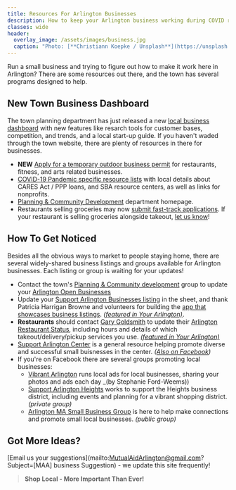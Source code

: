```yaml
---
title: Resources For Arlington Businesses
description: How to keep your Arlington business working during COVID restrictions.
classes: wide
header:
  overlay_image: /assets/images/business.jpg
  caption: "Photo: [**Christiann Koepke / Unsplash**](https://unsplash.com/@christiannkoepke)"
---
```


Run a small business and trying to figure out how to make it work here in Arlington?  There are some resources out there, and the town has several programs designed to help.  

## New Town Business Dashboard

The town planning department has just released a new [local business dashboard](https://www.arlingtonma.gov/departments/planning-community-development/economic-development/arlington-business-guide) with new features like resarch tools for customer bases, competition, and trends, and a local start-up guide.  If you haven't waded through the town website, there are plenty of resources in there for businesses.

- **NEW** [Apply for a temporary outdoor business permit](https://www.arlingtonma.gov/Home/Components/News/News/10324/16) for restaurants, fitness, and arts related businesses.
- [COVID-19 Pandemic specific resource lists](https://www.arlingtonma.gov/departments/planning-community-development/economic-development/covid-19-resources) with local details about CARES Act / PPP loans, and SBA resource centers, as well as links for nonprofits.
- [Planning & Community Development](https://www.arlingtonma.gov/departments/planning-community-development/economic-development) department homepage.
- Restaurants selling groceries may now [submit fast-track applications](https://www.arlingtonma.gov/Home/Components/News/News/10149/1525?backlist=%2fdepartments%2fhealth-human-services).  If your restaurant is selling groceries alongside takeout, [let us know](https://mutualaidarlington.org/food/)!

## How To Get Noticed

Besides all the obvious ways to market to people staying home, there are several widely-shared business listings and groups available for Arlington businesses.  Each listing or group is waiting for your updates!

- Contact the town's [Planning & Community development](https://www.arlingtonma.gov/departments/planning-community-development) group to update your [Arlington Open Businesses](https://docs.google.com/spreadsheets/d/1o9EW1jBsm95ucDC2cCcpRVLtMPJVUbrJEg5fTyYrqwQ/)
- Update your [Support Arlington Businesses listing](https://sheet.supportarlingtonbusiness.com/) in the sheet, and thank Patricia Harrigan Browne and volunteers for building the [app that showcases business listings](http://www.supportarlingtonbusiness.com/). [_(featured in Your Arlington)_](https://www.yourarlington.com/easyblog/entry/19-biz/2730-helpbiz-031720.html).
- **Restaurants** should contact [Gary Goldsmith](mailto:WilDeliver@aol.com) to update their [Arlington Restaurant Status](https://bit.ly/ArlingtonRestaurantStatus), including hours and details of which takeout/delivery/pickup services you use. [_(featured in Your Arlington)_](https://www.yourarlington.com/easyblog/entry/19-biz/2736-takeout-032620.html)
- [Support Arlington Center](https://www.supportarlingtoncenter.org/) is a general resource helping promote diverse and successful small buisnesses in the center. _([Also on Facebook](https://www.facebook.com/groups/SupportArlingtonCenter/))_
- If you're on Facebook <i class="fab fa-facebook"></i></span> there are several groups promoting local businesses:
  - [Vibrant Arlington](https://www.facebook.com/groups/2149484068477792/) runs local ads for local businesses, sharing your photos and ads each day _(by Stephanie Ford-Weems))
  - [Support Arlington Heights](https://www.facebook.com/groups/supportarlheights/) works to support the Heights business district, including events and planning for a vibrant shopping district. _(private group)_
  - [Arlington MA Small Business Group](https://www.facebook.com/groups/ArlingtonSmallBusiness/) is here to help make connections and promote small local businesses. _(public group)_

## Got More Ideas?

[Email us your suggestions](mailto:MutualAidArlington@gmail.com?Subject=[MAA] business Suggestion) - we update this site frequently!

> **Shop Local - More Important Than Ever!** <span style="color: #4b7a47"><i class="fa fa-money"></i></span>